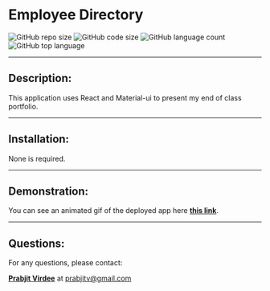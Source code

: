 # Employee Directory
  ![GitHub repo size](https://img.shields.io/github/repo-size/prabjitv/React-Portfolio?style=for-the-badge) ![GitHub code size](https://img.shields.io/github/languages/code-size/prabjitv/React-Portfolio?color=gold&style=for-the-badge) ![GitHub language count](https://img.shields.io/github/languages/count/prabjitv/React-Portfolio?color=green&style=for-the-badge) ![GitHub top language](https://img.shields.io/github/languages/top/prabjitv/React-Portfolio?color=red&style=for-the-badge)

---

## Description:
This application uses React and Material-ui to present my end of class portfolio.

---

## Installation:
None is required.

---

## Demonstration:
You can see an animated gif of the deployed app here __[this link](https://drive.google.com/file/d/1eydpwzTq0JMOY0MaJ_BprTKCTE0ap2yS/view?usp=sharing)__.

---

## Questions: 
For any questions, please contact:

__[Prabjit Virdee](https://github.com/CrainDavis)__ at prabjitv@gmail.com